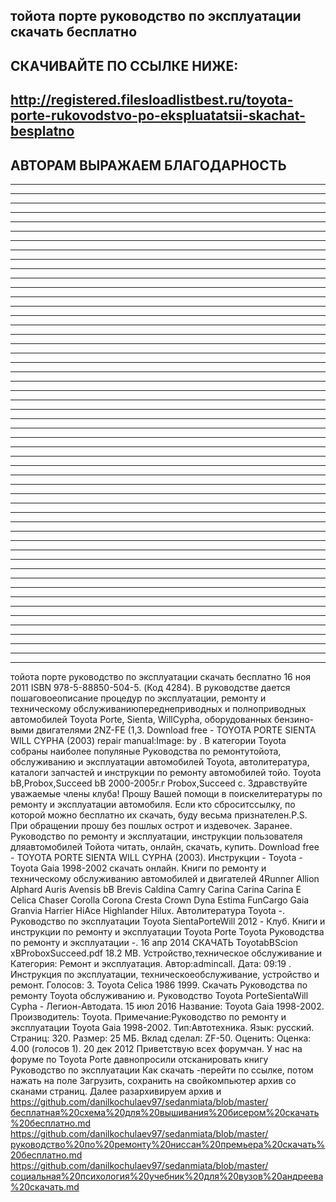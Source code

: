 тойота порте руководство по эксплуатации скачать бесплатно
--------------------------------------------------
СКАЧИВАЙТЕ ПО ССЫЛКЕ НИЖЕ:
--------------------------------------------------
http://registered.filesloadlistbest.ru/toyota-porte-rukovodstvo-po-ekspluatatsii-skachat-besplatno
--------------------------------------------------
АВТОРАМ ВЫРАЖАЕМ БЛАГОДАРНОСТЬ
--------------------------------------------------
--------------------------------------------------
--------------------------------------------------
--------------------------------------------------
--------------------------------------------------
--------------------------------------------------
--------------------------------------------------
--------------------------------------------------
--------------------------------------------------
--------------------------------------------------
--------------------------------------------------
--------------------------------------------------
--------------------------------------------------
--------------------------------------------------
--------------------------------------------------
--------------------------------------------------
--------------------------------------------------
--------------------------------------------------
--------------------------------------------------
--------------------------------------------------
--------------------------------------------------
--------------------------------------------------
--------------------------------------------------
--------------------------------------------------
--------------------------------------------------
--------------------------------------------------
--------------------------------------------------
--------------------------------------------------
--------------------------------------------------
--------------------------------------------------
--------------------------------------------------
--------------------------------------------------
--------------------------------------------------
--------------------------------------------------
--------------------------------------------------
--------------------------------------------------
--------------------------------------------------
--------------------------------------------------
--------------------------------------------------
--------------------------------------------------
--------------------------------------------------
--------------------------------------------------
--------------------------------------------------
--------------------------------------------------
--------------------------------------------------
--------------------------------------------------
--------------------------------------------------
--------------------------------------------------
--------------------------------------------------
--------------------------------------------------
--------------------------------------------------
--------------------------------------------------
--------------------------------------------------
тойота порте руководство по эксплуатации скачать бесплатно 16 ноя 2011  ISBN 978-5-88850-504-5. (Код 4284). В руководстве дается пошаговоеописание процедур по эксплуатации, ремонту и техническому обслуживаниюпереднеприводных и полноприводных автомобилей Toyota Porte, Sienta, WillCypha, оборудованных бензино- выми двигателями 2NZ-FE (1,3. Download free - TOYOTA PORTE  SIENTA WILL CYPHA (2003) repair manual:Image: by . В категории Toyota собраны наиболее популяные Руководства по ремонтутойота, обслуживанию и эксплуатации автомобилей Toyota, автолитература, каталоги запчастей и инструкции по ремонту автомобилей тойо. Toyota bB,Probox,Succeed bB 2000-2005г.г Probox,Succeed с. Здравствуйте уважаемые члены клуба! Прошу Вашей помощи в поискелитературы по ремонту и эксплуатации автомобиля. Если кто сброситссылку, по которой можно бесплатно их скачать, буду весьма признателен.P.S. При обращении прошу без пошлых острот и издевочек. Заранее. Руководство по ремонту и эксплуатации, инструкции пользователя дляавтомобилей Тойота читать, онлайн, скачать, купить. Download free - TOYOTA PORTE  SIENTA WILL CYPHA (2003). Инструкции - Toyota - Toyota Gaia 1998-2002 скачать онлайн. Книги по ремонту и техническому обслуживанию автомобилей и двигателей 4Runner  Allion  Alphard  Auris  Avensis  bB  Brevis  Caldina  Camry Carina  Carina  Carina E  Celica  Chaser  Corolla  Corona  Cresta  Crown Dyna  Estima  FunCargo  Gaia  Granvia  Harrier  HiAce  Highlander  Hilux. Автолитература Toyota -. Руководство по эксплуатации Toyota SientaPorteWill 2012 - Клуб. Книги и инструкции по ремонту и эксплуатации Toyota Porte
Toyota Руководства по ремонту и эксплуатации -. 16 апр 2014   СКАЧАТЬ  ToyotabВScion xBProboxSucceed.pdf 18.2 MB. Устройство,техническое обслуживание и  Категория: Ремонт и эксплуатация. Автор:admincall. Дата: 09:19 . Инструкция по эксплуатации, техническоеобслуживание, устройство и ремонт. Голосов: 3. Toyota Celica 1986 1999. Скачать Руководства по ремонту Toyota обслуживанию и. Руководство Toyota PorteSientaWill Cypha  - Легион-Автодата. 15 июл 2016  Название: Toyota Gaia 1998-2002. Производитель: Toyota. Примечание:Руководство по ремонту и эксплуатации Toyota Gaia 1998-2002. Тип:Автотехника. Язык: русский. Cтраниц: 320. Размер: 25 МБ. Вклад сделал: ZF-50. Оценить: Оценка: 4.00 (голосов 1). 20 дек 2012  Приветствую всех форумчан. У нас на форуме по Toyota Porte давнопросили отсканировать книгу Руководство по эксплуатации  Как скачать -перейти по ссылке, потом нажать на поле Загрузить, сохранить на свойкомпьютер архив со сканами страниц. Далее разархивируем архив и
https://github.com/danilkochulaev97/sedanmiata/blob/master/бесплатная%20схема%20для%20вышивания%20бисером%20скачать%20бесплатно.md
https://github.com/danilkochulaev97/sedanmiata/blob/master/руководство%20по%20ремонту%20ниссан%20премьера%20скачать%20бесплатно.md
https://github.com/danilkochulaev97/sedanmiata/blob/master/социальная%20психология%20учебник%20для%20вузов%20андреева%20скачать.md